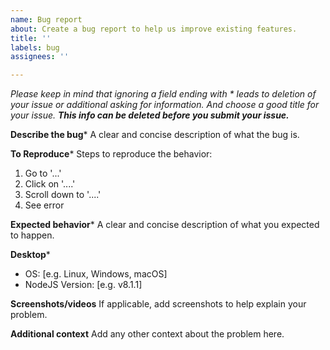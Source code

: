```yaml
---
name: Bug report
about: Create a bug report to help us improve existing features.
title: ''
labels: bug
assignees: ''

---
```


*Please keep in mind that ignoring a field ending with * leads to deletion of your issue or additional asking for  information. And choose a good title for your issue. **This info can be deleted before you submit your issue.***

**Describe the bug***
A clear and concise description of what the bug is.

**To Reproduce***
Steps to reproduce the behavior:
1. Go to '...'
2. Click on '....'
3. Scroll down to '....'
4. See error

**Expected behavior***
A clear and concise description of what you expected to happen.

**Desktop***
 - OS: [e.g. Linux, Windows, macOS]
 - NodeJS Version: [e.g. v8.1.1]

**Screenshots/videos**
If applicable, add screenshots to help explain your problem.

**Additional context**
Add any other context about the problem here.
